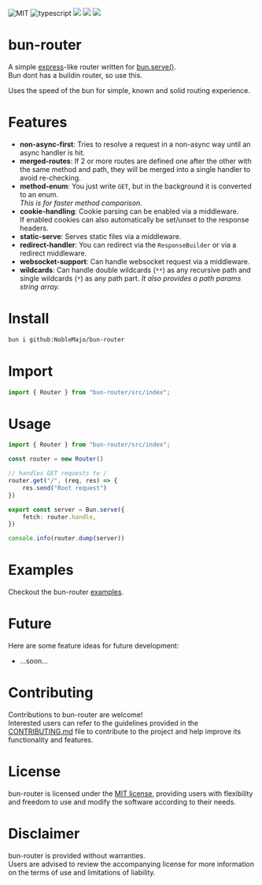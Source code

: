 
![MIT](https://img.shields.io/badge/license-MIT-blue.svg)
![typescript](https://img.shields.io/badge/dynamic/json?style=plastic&color=blue&label=Typescript&prefix=v&query=peerDependencies.typescript&url=https%3A%2F%2Fraw.githubusercontent.com%2Fnoblemajo%2Fbun-router%2Fmain%2Fpackage.json)
![](https://img.shields.io/badge/dynamic/json?color=green&label=watchers&query=watchers&suffix=x&url=https%3A%2F%2Fapi.github.com%2Frepos%2Fnoblemajo%2Fbun-router)
![](https://img.shields.io/badge/dynamic/json?color=yellow&label=stars&query=stargazers_count&suffix=x&url=https%3A%2F%2Fapi.github.com%2Frepos%2Fnoblemajo%2Fbun-router)
![](https://img.shields.io/badge/dynamic/json?color=navy&label=forks&query=forks&suffix=x&url=https%3A%2F%2Fapi.github.com%2Frepos%2Fnoblemajo%2Fbun-router)
<!-- ![](https://img.shields.io/badge/dynamic/json?color=darkred&label=open%20issues&query=open_issues&suffix=x&url=https%3A%2F%2Fapi.github.com%2Frepos%2Fnoblemajo%2Fbun-router)
![](https://img.shields.io/badge/dynamic/json?color=orange&label=subscribers&query=subscribers_count&suffix=x&url=https%3A%2F%2Fapi.github.com%2Frepos%2Fnoblemajo%2Fbun-router) -->

# bun-router

A simple [express](https://expressjs.com/de/starter/hello-world.html)-like router written for [bun.serve()](https://bun.sh/docs/api/http).  
Bun dont has a buildin router, so use this.

Uses the speed of the bun for simple, known and solid routing experience.

# Features

- **non-async-first**: Tries to resolve a request in a non-async way until an async handler is hit.
- **merged-routes**: If 2 or more routes are defined one after the other with the same method and path,
  they will be merged into a single handler to avoid re-checking.
- **method-enum**: You just write `GET`, but in the background it is converted to an enum.  
  *This is for faster method comparison.*
- **cookie-handling**: Cookie parsing can be enabled via a middleware.  
  If enabled cookies can also automatically be set/unset to the response headers. 
- **static-serve**: Serves static files via a middleware.
- **redirect-handler**: You can redirect via the `ResponseBuilder` or
  via a redirect middleware.
- **websocket-support**: Can handle websocket request via a middleware.
- **wildcards**: Can handle double wildcards (`**`) as any recursive path and 
  single wildcards (`*`) as any path part. *It also provides a path params string array.*

# Install

```sh
bun i github:NobleMajo/bun-router
```

# Import 

```ts
import { Router } from "bun-router/src/index";
```

# Usage

```ts
import { Router } from "bun-router/src/index";

const router = new Router()

// handles GET requests to /
router.get("/", (req, res) => {
    res.send("Root request")
})

export const server = Bun.serve({
    fetch: router.handle,
})

console.info(router.dump(server))
```

# Examples

Checkout the bun-router [examples](https://github.com/NobleMajo/bun-router/tree/main/examples).

# Future
Here are some feature ideas for future development:
- ...soon...

# Contributing
Contributions to bun-router are welcome!  
Interested users can refer to the guidelines provided in the [CONTRIBUTING.md](CONTRIBUTING.md) file to contribute to the project and help improve its functionality and features.

# License
bun-router is licensed under the [MIT license](LICENSE), providing users with flexibility and freedom to use and modify the software according to their needs.

# Disclaimer
bun-router is provided without warranties.  
Users are advised to review the accompanying license for more information on the terms of use and limitations of liability.
